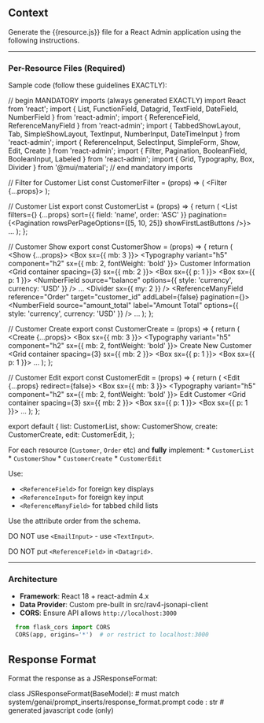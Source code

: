 ## Context

Generate the {{resource.js}} file for a React Admin application using the following instructions.  

---

### Per-Resource Files (Required)

Sample code (follow these guidelines EXACTLY):

<sample-code>
// begin MANDATORY imports (always generated EXACTLY)
import React from 'react';
import { List, FunctionField, Datagrid, TextField, DateField, NumberField } from 'react-admin';
import { ReferenceField, ReferenceManyField } from 'react-admin';
import { TabbedShowLayout, Tab, SimpleShowLayout, TextInput, NumberInput, DateTimeInput } from 'react-admin';
import { ReferenceInput, SelectInput, SimpleForm, Show, Edit, Create } from 'react-admin';
import { Filter, Pagination, BooleanField, BooleanInput, Labeled } from 'react-admin'; 
import { Grid, Typography, Box, Divider } from '@mui/material';
// end mandatory imports

// Filter for Customer List
const CustomerFilter = (props) => (
    <Filter {...props}>
        <TextInput label="Search" source="name" alwaysOn />
        <BooleanInput label="Email Opt Out" source="email_opt_out" />
    </Filter>
);

// Customer List
export const CustomerList = (props) => {
    return (
        <List filters={<CustomerFilter />} {...props} sort={{ field: 'name', order: 'ASC' }} pagination={<Pagination rowsPerPageOptions={[5, 10, 25]} showFirstLastButtons />}>
            <Datagrid rowClick="show">
                <TextField source="name" label="Name" />
                <NumberField source="balance" label="Balance" />
                ...
            </Datagrid>
        </List>
    );
};


// Customer Show
export const CustomerShow = (props) => {
    return (
        <Show {...props}>
            <SimpleShowLayout>
                <Box sx={{ mb: 3 }}>
                    <Typography variant="h5" component="h2" sx={{ mb: 2, fontWeight: 'bold' }}>
                        Customer Information
                    </Typography>
                    <Grid container spacing={3} sx={{ mb: 2 }}>
                        <Grid item xs={12} sm={6} md={3}>
                            <Box sx={{ p: 1 }}>
                                <Labeled label="Name">
                                    <TextField source="name" />
                                </Labeled>
                            </Box>
                        </Grid>
                        <Grid item xs={12} sm={6} md={3}>
                            <Box sx={{ p: 1 }}>
                                <Labeled label="Balance">
                                    <NumberField source="balance" options={{ style: 'currency', currency: 'USD' }} />
                                </Labeled>
                            </Box>
                        </Grid>
                    </Grid>
                    ...
                    <Divider sx={{ my: 2 }} />
                </Box>
            </SimpleShowLayout>
            <TabbedShowLayout>
                <Tab label="Orders">
                    <ReferenceManyField reference="Order" target="customer_id" addLabel={false} pagination={<Pagination />}>
                        <Datagrid rowClick="show">
                            <TextField source="id" label="Order ID" />
                            <TextField source="notes" label="Notes" />
                            <DateField source="CreatedOn" label="Created On" />
                            <NumberField source="amount_total" label="Amount Total" options={{ style: 'currency', currency: 'USD' }} />
                            <DateField source="date_shipped" label="Date Shipped" />
                        </Datagrid>
                    </ReferenceManyField>
                </Tab>
                ...
            </TabbedShowLayout>
        </Show>
    );
};

// Customer Create
export const CustomerCreate = (props) => {
    return (
        <Create {...props}>
            <SimpleForm>
                <Box sx={{ mb: 3 }}>
                    <Typography variant="h5" component="h2" sx={{ mb: 2, fontWeight: 'bold' }}>
                        Create New Customer
                    </Typography>
                    <Grid container spacing={3} sx={{ mb: 2 }}>
                        <Grid item xs={12} sm={6} md={4}>
                            <Box sx={{ p: 1 }}>
                                <TextInput source="name" label="Name" fullWidth />
                            </Box>
                        </Grid>
                        <Grid item xs={12} sm={6} md={4}>
                            <Box sx={{ p: 1 }}>
                                <NumberInput source="balance" label="Balance" fullWidth />
                            </Box>
                        </Grid>
                        ...
                    </Grid>
                </Box>
            </SimpleForm>
        </Create>
    );
};

// Customer Edit
export const CustomerEdit = (props) => {
    return (
        <Edit {...props} redirect={false}>
            <SimpleForm>
                <Box sx={{ mb: 3 }}>
                    <Typography variant="h5" component="h2" sx={{ mb: 2, fontWeight: 'bold' }}>
                        Edit Customer
                    </Typography>
                    <Grid container spacing={3} sx={{ mb: 2 }}>
                        <Grid item xs={12} sm={6} md={4}>
                            <Box sx={{ p: 1 }}>
                                <TextInput source="name" label="Name" fullWidth />
                            </Box>
                        </Grid>
                        <Grid item xs={12} sm={6} md={4}>
                            <Box sx={{ p: 1 }}>
                                <NumberInput source="balance" label="Balance" fullWidth />
                            </Box>
                        </Grid>
                        ...
                    </Grid>
                </Box>
            </SimpleForm>
        </Edit>
    );
};

export default {
    list: CustomerList,
    show: CustomerShow,
    create: CustomerCreate,
    edit: CustomerEdit,
};

</sample-code>

For each resource (`Customer`, `Order` etc) and **fully** implement:
    * `CustomerList`
    * `CustomerShow`
    * `CustomerCreate`
    * `CustomerEdit`

Use:

- `<ReferenceField>` for foreign key displays
- `<ReferenceInput>` for foreign key input
- `<ReferenceManyField>` for tabbed child lists

Use the attribute order from the schema.

DO NOT use `<EmailInput>` - use `<TextInput>`.

DO NOT put `<ReferenceField>` in `<Datagrid>`.

---

### Architecture

- **Framework**: React 18 + react-admin 4.x
- **Data Provider**: Custom pre-built in src/rav4-jsonapi-client
- **CORS**: Ensure API allows `http://localhost:3000`

```py
  from flask_cors import CORS  
  CORS(app, origins='*')  # or restrict to localhost:3000
```

## Response Format

Format the response as a JSResponseFormat:

class JSResponseFormat(BaseModel):  # must match system/genai/prompt_inserts/response_format.prompt
    code : str # generated javascript code (only)

